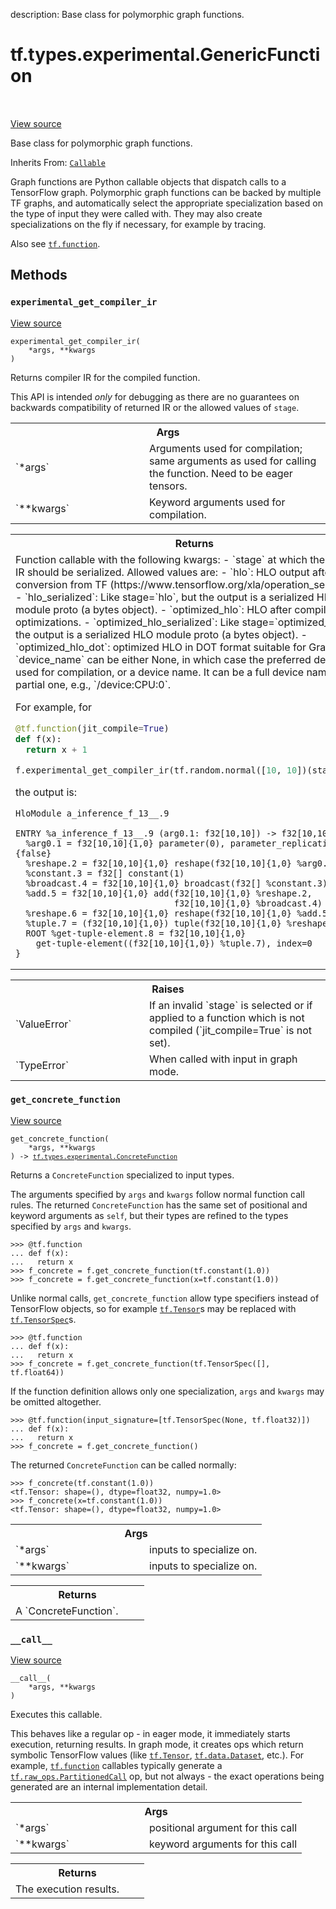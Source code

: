 description: Base class for polymorphic graph functions.

<div itemscope itemtype="http://developers.google.com/ReferenceObject">
<meta itemprop="name" content="tf.types.experimental.GenericFunction" />
<meta itemprop="path" content="Stable" />
<meta itemprop="property" content="__call__"/>
<meta itemprop="property" content="experimental_get_compiler_ir"/>
<meta itemprop="property" content="get_concrete_function"/>
</div>

# tf.types.experimental.GenericFunction

<!-- Insert buttons and diff -->

<table class="tfo-notebook-buttons tfo-api nocontent" align="left">

</table>

<a target="_blank" href="/code/stable/tensorflow/python/types/core.py">View source</a>



Base class for polymorphic graph functions.

Inherits From: [`Callable`](../../../tf/types/experimental/Callable.md)

<!-- Placeholder for "Used in" -->

Graph functions are Python callable objects that dispatch calls to a
TensorFlow graph. Polymorphic graph functions can be backed by multiple TF
graphs, and automatically select the appropriate specialization based on the
type of input they were called with. They may also create specializations on
the fly if necessary, for example by tracing.

Also see <a href="../../../tf/function.md"><code>tf.function</code></a>.

## Methods

<h3 id="experimental_get_compiler_ir"><code>experimental_get_compiler_ir</code></h3>

<a target="_blank" href="/code/stable/tensorflow/python/types/core.py">View source</a>

<pre class="devsite-click-to-copy prettyprint lang-py tfo-signature-link">
<code>experimental_get_compiler_ir(
    *args, **kwargs
)
</code></pre>

Returns compiler IR for the compiled function.

This API is intended *only* for debugging as there are no guarantees on
backwards compatibility of returned IR or the allowed values of `stage`.

<!-- Tabular view -->
 <table class="responsive fixed orange">
<colgroup><col width="214px"><col></colgroup>
<tr><th colspan="2">Args</th></tr>

<tr>
<td>
`*args`
</td>
<td>
Arguments used for compilation; same arguments as used for calling
the function. Need to be eager tensors.
</td>
</tr><tr>
<td>
`**kwargs`
</td>
<td>
Keyword arguments used for compilation.
</td>
</tr>
</table>



<!-- Tabular view -->
 <table class="responsive fixed orange">
<colgroup><col width="214px"><col></colgroup>
<tr><th colspan="2">Returns</th></tr>
<tr class="alt">
<td colspan="2">
Function callable with the following kwargs:
  - `stage` at which the compiler IR should be serialized. Allowed values
    are:
     - `hlo`: HLO output after conversion from TF
      (https://www.tensorflow.org/xla/operation_semantics).
     - `hlo_serialized`: Like stage=`hlo`, but the output is a serialized
       HLO module proto (a bytes object).
     - `optimized_hlo`: HLO after compiler optimizations.
     - `optimized_hlo_serialized`: Like stage=`optimized_hlo`, but the
       output is a serialized HLO module proto (a bytes object).
     - `optimized_hlo_dot`: optimized HLO in DOT format suitable for
       Graphviz.
  - `device_name` can be either None, in which case the preferred device
    is used for compilation, or a device name. It can be a full device
    name, or a partial one, e.g., `/device:CPU:0`.

For example, for

```python
@tf.function(jit_compile=True)
def f(x):
  return x + 1

f.experimental_get_compiler_ir(tf.random.normal([10, 10])(stage='hlo')
```

the output is:

```
HloModule a_inference_f_13__.9

ENTRY %a_inference_f_13__.9 (arg0.1: f32[10,10]) -> f32[10,10] {
  %arg0.1 = f32[10,10]{1,0} parameter(0), parameter_replication={false}
  %reshape.2 = f32[10,10]{1,0} reshape(f32[10,10]{1,0} %arg0.1)
  %constant.3 = f32[] constant(1)
  %broadcast.4 = f32[10,10]{1,0} broadcast(f32[] %constant.3)
  %add.5 = f32[10,10]{1,0} add(f32[10,10]{1,0} %reshape.2,
                               f32[10,10]{1,0} %broadcast.4)
  %reshape.6 = f32[10,10]{1,0} reshape(f32[10,10]{1,0} %add.5)
  %tuple.7 = (f32[10,10]{1,0}) tuple(f32[10,10]{1,0} %reshape.6)
  ROOT %get-tuple-element.8 = f32[10,10]{1,0}
    get-tuple-element((f32[10,10]{1,0}) %tuple.7), index=0
}
```
</td>
</tr>

</table>



<!-- Tabular view -->
 <table class="responsive fixed orange">
<colgroup><col width="214px"><col></colgroup>
<tr><th colspan="2">Raises</th></tr>

<tr>
<td>
`ValueError`
</td>
<td>
If an invalid `stage` is selected or if applied to a function
which is not compiled (`jit_compile=True` is not set).
</td>
</tr><tr>
<td>
`TypeError`
</td>
<td>
When called with input in graph mode.
</td>
</tr>
</table>



<h3 id="get_concrete_function"><code>get_concrete_function</code></h3>

<a target="_blank" href="/code/stable/tensorflow/python/types/core.py">View source</a>

<pre class="devsite-click-to-copy prettyprint lang-py tfo-signature-link">
<code>get_concrete_function(
    *args, **kwargs
) -> <a href="../../../tf/types/experimental/ConcreteFunction.md"><code>tf.types.experimental.ConcreteFunction</code></a>
</code></pre>

Returns a `ConcreteFunction` specialized to input types.

The arguments specified by `args` and `kwargs` follow normal function call
rules. The returned `ConcreteFunction` has the same set of positional and
keyword arguments as `self`, but their types are refined to the types
specified by `args` and `kwargs`.

```
>>> @tf.function
... def f(x):
...   return x
>>> f_concrete = f.get_concrete_function(tf.constant(1.0))
>>> f_concrete = f.get_concrete_function(x=tf.constant(1.0))
```

Unlike normal calls, `get_concrete_function` allow type specifiers instead
of TensorFlow objects, so for example <a href="../../../tf/Tensor.md"><code>tf.Tensor</code></a>s may be replaced with
<a href="../../../tf/TensorSpec.md"><code>tf.TensorSpec</code></a>s.

```
>>> @tf.function
... def f(x):
...   return x
>>> f_concrete = f.get_concrete_function(tf.TensorSpec([], tf.float64))
```

If the function definition allows only one specialization, `args` and
`kwargs` may be omitted altogether.

```
>>> @tf.function(input_signature=[tf.TensorSpec(None, tf.float32)])
... def f(x):
...   return x
>>> f_concrete = f.get_concrete_function()
```

The returned `ConcreteFunction` can be called normally:

```
>>> f_concrete(tf.constant(1.0))
<tf.Tensor: shape=(), dtype=float32, numpy=1.0>
>>> f_concrete(x=tf.constant(1.0))
<tf.Tensor: shape=(), dtype=float32, numpy=1.0>
```

<!-- Tabular view -->
 <table class="responsive fixed orange">
<colgroup><col width="214px"><col></colgroup>
<tr><th colspan="2">Args</th></tr>

<tr>
<td>
`*args`
</td>
<td>
inputs to specialize on.
</td>
</tr><tr>
<td>
`**kwargs`
</td>
<td>
inputs to specialize on.
</td>
</tr>
</table>



<!-- Tabular view -->
 <table class="responsive fixed orange">
<colgroup><col width="214px"><col></colgroup>
<tr><th colspan="2">Returns</th></tr>
<tr class="alt">
<td colspan="2">
A `ConcreteFunction`.
</td>
</tr>

</table>



<h3 id="__call__"><code>__call__</code></h3>

<a target="_blank" href="/code/stable/tensorflow/python/types/core.py">View source</a>

<pre class="devsite-click-to-copy prettyprint lang-py tfo-signature-link">
<code>__call__(
    *args, **kwargs
)
</code></pre>

Executes this callable.

This behaves like a regular op - in eager mode, it immediately starts
execution, returning results. In graph mode, it creates ops which return
symbolic TensorFlow values (like <a href="../../../tf/Tensor.md"><code>tf.Tensor</code></a>, <a href="../../../tf/data/Dataset.md"><code>tf.data.Dataset</code></a>,
etc.). For example, <a href="../../../tf/function.md"><code>tf.function</code></a> callables typically generate a
<a href="../../../tf/raw_ops/PartitionedCall.md"><code>tf.raw_ops.PartitionedCall</code></a> op, but not always - the
exact operations being generated are an internal implementation detail.

<!-- Tabular view -->
 <table class="responsive fixed orange">
<colgroup><col width="214px"><col></colgroup>
<tr><th colspan="2">Args</th></tr>

<tr>
<td>
`*args`
</td>
<td>
positional argument for this call
</td>
</tr><tr>
<td>
`**kwargs`
</td>
<td>
keyword arguments for this call
</td>
</tr>
</table>



<!-- Tabular view -->
 <table class="responsive fixed orange">
<colgroup><col width="214px"><col></colgroup>
<tr><th colspan="2">Returns</th></tr>
<tr class="alt">
<td colspan="2">
The execution results.
</td>
</tr>

</table>






